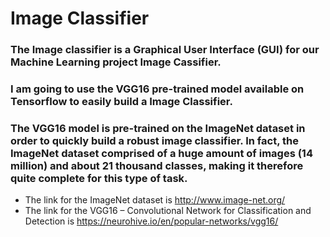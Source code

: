 # Image Classifier
  ### The Image classifier is a Graphical User Interface (GUI) for our Machine Learning project Image Cassifier.
  
  ### I am going to use the VGG16 pre-trained model available on Tensorflow to easily build a Image Classifier.
  
  ### The VGG16 model is pre-trained on the ImageNet dataset in order to quickly build a robust image classifier. In fact, the ImageNet dataset comprised of a huge amount of images (14 million) and about 21 thousand classes, making it therefore quite complete for this type of task.
  
  * The link for the ImageNet dataset is http://www.image-net.org/
  * The link for the VGG16 – Convolutional Network for Classification and Detection is https://neurohive.io/en/popular-networks/vgg16/
